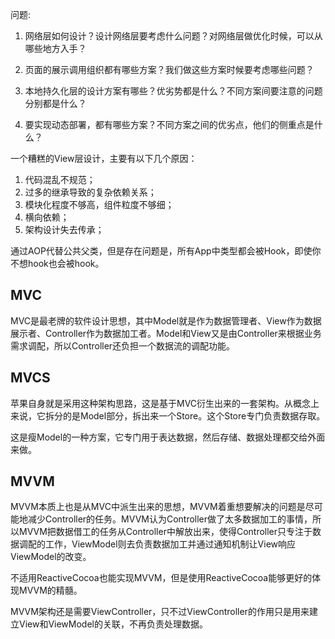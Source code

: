 问题:

1. 网络层如何设计？设计网络层要考虑什么问题？对网络层做优化时候，可以从哪些地方入手？

2. 页面的展示调用组织都有哪些方案？我们做这些方案时候要考虑哪些问题？

3. 本地持久化层的设计方案有哪些？优劣势都是什么？不同方案间要注意的问题分别都是什么？

4. 要实现动态部署，都有哪些方案？不同方案之间的优劣点，他们的侧重点是什么？



一个糟糕的View层设计，主要有以下几个原因：

1. 代码混乱不规范；
2. 过多的继承导致的复杂依赖关系；
3. 模块化程度不够高，组件粒度不够细；
4. 横向依赖；
5. 架构设计失去传承；



通过AOP代替公共父类，但是存在问题是，所有App中类型都会被Hook，即使你不想hook也会被hook。



## MVC

MVC是最老牌的软件设计思想，其中Model就是作为数据管理者、View作为数据展示者、Controller作为数据加工者。Model和View又是由Controller来根据业务需求调配，所以Controller还负担一个数据流的调配功能。

## MVCS

苹果自身就是采用这种架构思路，这是基于MVC衍生出来的一套架构。从概念上来说，它拆分的是Model部分，拆出来一个Store。这个Store专门负责数据存取。

这是瘦Model的一种方案，它专门用于表达数据，然后存储、数据处理都交给外面来做。

## MVVM

MVVM本质上也是从MVC中派生出来的思想，MVVM着重想要解决的问题是尽可能地减少Controller的任务。MVVM认为Controller做了太多数据加工的事情，所以MVVM把数据借工的任务从Controller中解放出来，使得Controller只专注于数据调配的工作，ViewModel则去负责数据加工并通过通知机制让View响应ViewModel的改变。

不适用ReactiveCocoa也能实现MVVM，但是使用ReactiveCocoa能够更好的体现MVVM的精髓。

MVVM架构还是需要ViewController，只不过ViewController的作用只是用来建立View和ViewModel的关联，不再负责处理数据。















